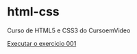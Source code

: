 # html-css
 Curso de HTML5 e CSS3 do CursoemVideo

<a href="https://lucass-ferreira.github.io/html-css/exercicios/ex001/index.html" target="_black">Executar o exercicio 001</a>